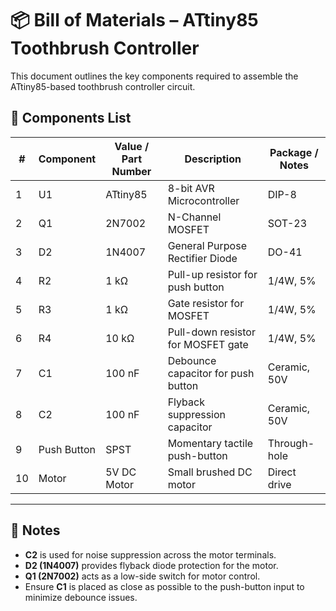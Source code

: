 # 📦 Bill of Materials – ATtiny85 Toothbrush Controller

This document outlines the key components required to assemble the ATtiny85-based toothbrush controller circuit.

## 🔧 Components List

| **#** | **Component**   | **Value / Part Number** | **Description**                          | **Package / Notes**                  |
|-------|------------------|-------------------------|------------------------------------------|--------------------------------------|
| 1     | U1               | ATtiny85                | 8-bit AVR Microcontroller                | DIP-8                                |
| 2     | Q1               | 2N7002                  | N-Channel MOSFET                         | SOT-23                               |
| 3     | D2               | 1N4007                  | General Purpose Rectifier Diode          | DO-41                                |
| 4     | R2               | 1 kΩ                    | Pull-up resistor for push button         | 1/4W, 5%                             |
| 5     | R3               | 1 kΩ                    | Gate resistor for MOSFET                 | 1/4W, 5%                             |
| 6     | R4               | 10 kΩ                   | Pull-down resistor for MOSFET gate       | 1/4W, 5%                             |
| 7     | C1               | 100 nF                  | Debounce capacitor for push button       | Ceramic, 50V                         |
| 8     | C2               | 100 nF                  | Flyback suppression capacitor            | Ceramic, 50V                         |
| 9     | Push Button      | SPST                    | Momentary tactile push-button            | Through-hole                         |
| 10    | Motor            | 5V DC Motor             | Small brushed DC motor                   | Direct drive                         |

---

## 🔌 Notes

- **C2** is used for noise suppression across the motor terminals.
- **D2 (1N4007)** provides flyback diode protection for the motor.
- **Q1 (2N7002)** acts as a low-side switch for motor control.
- Ensure **C1** is placed as close as possible to the push-button input to minimize debounce issues.

